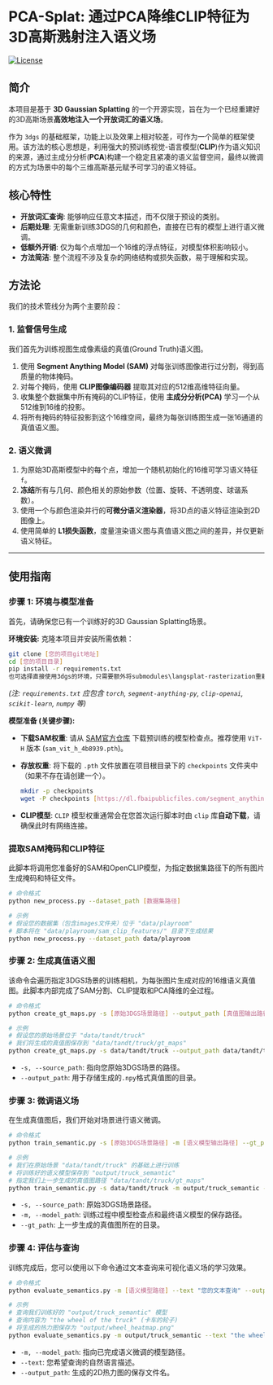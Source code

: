 # PCA-Splat: 通过PCA降维CLIP特征为3D高斯溅射注入语义场

[![License](https://img.shields.io/badge/License-Apache_2.0-blue.svg)](https://opensource.org/licenses/Apache-2.0)

## 简介

本项目是基于 **3D Gaussian Splatting** 的一个开源实现，旨在为一个已经重建好的3D高斯场景**高效地注入一个开放词汇的语义场**。

作为 `3dgs` 的基础框架，功能上以及效果上相对较差，可作为一个简单的框架使用。该方法的核心思想是，利用强大的预训练视觉-语言模型(**CLIP**)作为语义知识的来源，通过主成分分析(**PCA**)构建一个稳定且紧凑的语义监督空间，最终以微调的方式为场景中的每个三维高斯基元赋予可学习的语义特征。

## 核心特性

* **开放词汇查询**: 能够响应任意文本描述，而不仅限于预设的类别。
* **后期处理**: 无需重新训练3DGS的几何和颜色，直接在已有的模型上进行语义微调。
* **低额外开销**: 仅为每个点增加一个16维的浮点特征，对模型体积影响较小。
* **方法简洁**: 整个流程不涉及复杂的网络结构或损失函数，易于理解和实现。

## 方法论

我们的技术管线分为两个主要阶段：

### 1. 监督信号生成

我们首先为训练视图生成像素级的真值(Ground Truth)语义图。

1.  使用 **Segment Anything Model (SAM)** 对每张训练图像进行过分割，得到高质量的物体掩码。
2.  对每个掩码，使用 **CLIP图像编码器** 提取其对应的512维高维特征向量。
3.  收集整个数据集中所有掩码的CLIP特征，使用 **主成分分析(PCA)** 学习一个从512维到16维的投影。
4.  将所有掩码的特征投影到这个16维空间，最终为每张训练图生成一张16通道的真值语义图。

### 2. 语义微调

1.  为原始3D高斯模型中的每个点，增加一个随机初始化的16维可学习语义特征 `f`。
2.  **冻结**所有与几何、颜色相关的原始参数（位置、旋转、不透明度、球谐系数）。
3.  使用一个与颜色渲染并行的**可微分语义渲染器**，将3D点的语义特征渲染到2D图像上。
4.  使用简单的 **L1损失函数**，度量渲染语义图与真值语义图之间的差异，并仅更新语义特征。

---

## 使用指南

### 步骤 1: 环境与模型准备

首先，请确保您已有一个训练好的3D Gaussian Splatting场景。

**环境安装:**
克隆本项目并安装所需依赖：

```bash
git clone [您的项目git地址]
cd [您的项目目录]
pip install -r requirements.txt
也可选择直接使用3dgs的环境，只需要额外将submodules\langsplat-rasterization重新编译，基于https://github.com/minghanqin/langsplat-rasterization/tree/329f8e8c64a56f3f018397faa4a4996cbf024de0修改。
```
*(注: `requirements.txt` 应包含 `torch`, `segment-anything-py`, `clip-openai`, `scikit-learn`, `numpy` 等)*

**模型准备 (关键步骤):**

* **下载SAM权重**: 请从 [SAM官方仓库](https://github.com/facebookresearch/segment-anything#model-checkpoints) 下载预训练的模型检查点。推荐使用 `ViT-H` 版本 (`sam_vit_h_4b8939.pth`)。
* **存放权重**: 将下载的 `.pth` 文件放置在项目根目录下的 `checkpoints` 文件夹中（如果不存在请创建一个）。

    ```bash
    mkdir -p checkpoints
    wget -P checkpoints [https://dl.fbaipublicfiles.com/segment_anything/sam_vit_h_4b8939.pth](https://dl.fbaipublicfiles.com/segment_anything/sam_vit_h_4b8939.pth)
    ```
* **CLIP模型**: `CLIP` 模型权重通常会在您首次运行脚本时由 `clip` 库**自动下载**，请确保此时有网络连接。

### 提取SAM掩码和CLIP特征

此脚本将调用您准备好的SAM和OpenCLIP模型，为指定数据集路径下的所有图片生成掩码和特征文件。

```bash
# 命令格式
python new_process.py --dataset_path [数据集路径]

# 示例
# 假设您的数据集（包含images文件夹）位于 "data/playroom"
# 脚本将在 "data/playroom/sam_clip_features/" 目录下生成结果
python new_process.py --dataset_path data/playroom
```


### 步骤 2: 生成真值语义图

该命令会遍历指定3DGS场景的训练相机，为每张图片生成对应的16维语义真值图。此脚本内部完成了SAM分割、CLIP提取和PCA降维的全过程。

```bash
# 命令格式
python create_gt_maps.py -s [原始3DGS场景路径] --output_path [真值图输出路径]

# 示例
# 假设您的原始场景位于 "data/tandt/truck"
# 我们将生成的真值图保存到 "data/tandt/truck/gt_maps"
python create_gt_maps.py -s data/tandt/truck --output_path data/tandt/truck/gt_maps
```
* `-s, --source_path`: 指向您原始3DGS场景的路径。
* `--output_path`: 用于存储生成的`.npy`格式真值图的目录。

### 步骤 3: 微调语义场

在生成真值图后，我们开始对场景进行语义微调。

```bash
# 命令格式
python train_semantic.py -s [原始3DGS场景路径] -m [语义模型输出路径] --gt_path [真值图路径]

# 示例
# 我们在原始场景 "data/tandt/truck" 的基础上进行训练
# 将训练好的语义模型保存到 "output/truck_semantic"
# 指定我们上一步生成的真值图路径 "data/tandt/truck/gt_maps"
python train_semantic.py -s data/tandt/truck -m output/truck_semantic --gt_path data/tandt/truck/gt_maps
```
* `-s, --source_path`: 原始3DGS场景路径。
* `-m, --model_path`: 训练过程中模型检查点和最终语义模型的保存路径。
* `--gt_path`: 上一步生成的真值图所在的目录。

### 步骤 4: 评估与查询

训练完成后，您可以使用以下命令通过文本查询来可视化语义场的学习效果。

```bash
# 命令格式
python evaluate_semantics.py -m [语义模型路径] --text "您的文本查询" --output_path [热力图保存路径]

# 示例
# 查询我们训练好的 "output/truck_semantic" 模型
# 查询内容为 "the wheel of the truck" (卡车的轮子)
# 将生成的热力图保存为 "output/wheel_heatmap.png"
python evaluate_semantics.py -m output/truck_semantic --text "the wheel of the truck" --output_path output/wheel_heatmap.png
```
* `-m, --model_path`: 指向已完成语义微调的模型路径。
* `--text`: 您希望查询的自然语言描述。
* `--output_path`: 生成的2D热力图的保存文件名。
